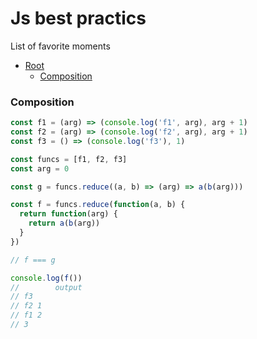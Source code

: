 # Js best practics
List of favorite moments

- [Root](#root)
  - [Composition](#composition)

### Composition
```javascript
const f1 = (arg) => (console.log('f1', arg), arg + 1)
const f2 = (arg) => (console.log('f2', arg), arg + 1)
const f3 = () => (console.log('f3'), 1)

const funcs = [f1, f2, f3]
const arg = 0

const g = funcs.reduce((a, b) => (arg) => a(b(arg)))

const f = funcs.reduce(function(a, b) {
  return function(arg) {
    return a(b(arg))
  }
})

// f === g

console.log(f())
//        output
// f3
// f2 1
// f1 2
// 3
```
